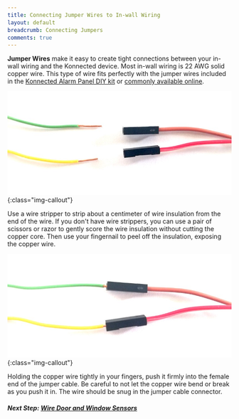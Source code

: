 ```yaml
---
title: Connecting Jumper Wires to In-wall Wiring
layout: default
breadcrumb: Connecting Jumpers
comments: true
---
```


**Jumper Wires** make it easy to create tight connections between your in-wall wiring and the Konnected device. Most 
in-wall wiring is 22 AWG solid copper wire. This type of wire fits perfectly with the jumper wires 
included in the  [Konnected Alarm Panel DIY kit](https://store.konnected.io/products/wired-alarm-system-complete-kit) or
[commonly available online](/security-alarm-system/buying-guide).


![](/assets/images/20170703_140007.jpg){:class="img-callout"}

Use a wire stripper to strip about a centimeter of wire insulation from the end of the wire. If you don't have wire
strippers, you can use a pair of scissors or razor to gently score the wire insulation without cutting the copper core.
  Then use your fingernail to peel off the insulation, exposing the copper wire.
   
![](/assets/images/20170703_140032.jpg){:class="img-callout"}

Holding the copper wire tightly in your fingers, push it firmly into the female end of the jumper cable. Be careful to
not let the copper wire bend or break as you push it in. The wire should be snug in the jumper cable connector.

##### **Next Step:** [Wire Door and Window Sensors](/security-alarm-system/wiring/contact-sensors)